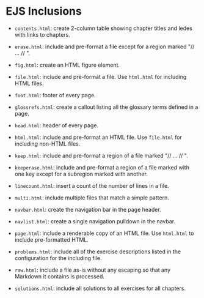 # EJS Inclusions

-   `contents.html`: create 2-column table showing chapter titles and ledes with links to chapters.

-   `erase.html`: include and pre-format a file except for a region marked "// <key> ... // </key>".

-   `fig.html`: create an HTML figure element.

-   `file.html`: include and pre-format a file. Use `html.html` for including HTML files.

-   `foot.html`: footer of every page.

-   `glossrefs.html`: create a callout listing all the glossary terms defined in a page.

-   `head.html`: header of every page.

-   `html.html`: include and pre-format an HTML file. Use `file.html` for including non-HTML files.

-   `keep.html`: include and pre-format a region of a file marked "// <key> ... // </key>".

-   `keeperase.html`: include and pre-format a region of a file marked with one key except for a subregion marked with another.

-   `linecount.html`: insert a count of the number of lines in a file.

-   `multi.html`: include multiple files that match a simple pattern.

-   `navbar.html`: create the navigation bar in the page header.

-   `navlist.html`: create a single navigation pulldown in the navbar.

-   `page.html`: include a renderable copy of an HTML file. Use `html.html` to include pre-formatted HTML.

-   `problems.html`: include all of the exercise descriptions listed in the configuration for the including file.

-   `raw.html`: include a file as-is without any escaping so that any Markdown it contains is processed.

-   `solutions.html`: include all solutions to all exercises for all chapters.
